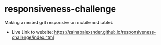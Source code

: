 # responsiveness-challenge

Making a nested grif responsive on mobile and tablet.

- Live Link to website: https://zainabalexander.github.io/responsiveness-challenge/index.html